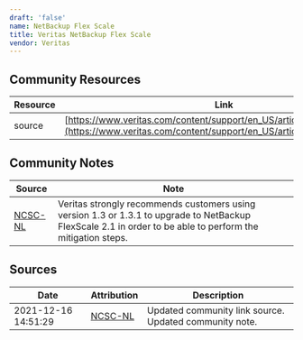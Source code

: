 ```yaml
---
draft: 'false'
name: NetBackup Flex Scale
title: Veritas NetBackup Flex Scale
vendor: Veritas
---
```



## Community Resources
| Resource | Link |
| --- | --- |
| source | [https://www.veritas.com/content/support/en_US/article.100052101.html](https://www.veritas.com/content/support/en_US/article.100052101.html) |

## Community Notes
| Source | Note |
| --- | --- |
| [NCSC-NL](https://github.com/NCSC-NL/log4shell/blob/main/software/README.md) | Veritas strongly recommends customers using version 1.3 or 1.3.1 to upgrade to NetBackup FlexScale 2.1 in order to be able to perform the mitigation steps. |

## Sources
| Date | Attribution | Description |
| --- | --- | --- |
| 2021-12-16 14:51:29 | [NCSC-NL](https://github.com/NCSC-NL/log4shell/blob/main/software/README.md) | Updated community link source. Updated community note.  |
